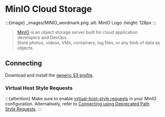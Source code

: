 MinIO Cloud Storage
====

:::{image} _images/MINIO_wordmark.png
:alt: MinIO Logo
:height: 128px
:::

> [MinIO](https://min.io/) is an object storage server built for cloud application developers and DevOps.</br>Store photos, videos, VMs, containers, log files, or any blob of data as objects.

## Connecting

Download and install the [generic S3 profile](index.md#generic-s3-profiles).

### Virtual Host Style Requests

:::{attention}
Make sure to enable [virtual-host-style requests](https://github.com/minio/minio/tree/master/docs/config#domain) in your MinIO configuration. Alternatively, refer to [Connecting using Deprecated Path Style Requests](index.md#connecting-using-deprecated-path-style-requests).
:::